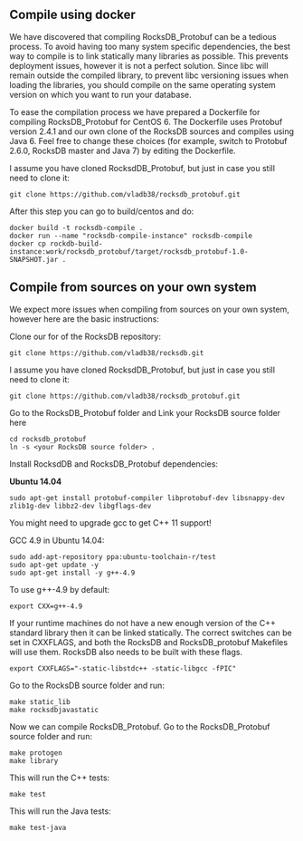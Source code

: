 
## Compile using docker

We have discovered that compiling RocksDB_Protobuf can be a tedious
process. To avoid having too many system specific dependencies, the
best way to compile is to link statically many libraries as
possible. This prevents deployment issues, however it is not a
perfect solution. Since libc will remain outside the compiled library,
to prevent libc versioning issues when loading the libraries, you should 
compile on the same operating system version on which you want to run your
database.

To ease the compilation process we have prepared a Dockerfile for
compiling RocksDB_Protobuf for CentOS 6. The Dockerfile uses Protobuf
version 2.4.1 and our own clone of the RocksDB sources and compiles
using Java 6. Feel free to change these choices (for example, switch
to Protobuf 2.6.0, RocksDB master and Java 7) by editing the Dockerfile.

I assume you have cloned RocksdDB_Protobuf, but just in case
you still need to clone it:
```
git clone https://github.com/vladb38/rocksdb_protobuf.git
```

After this step you can go to build/centos and do:
```
docker build -t rocksdb-compile .
docker run --name "rocksdb-compile-instance" rocksdb-compile
docker cp rockdb-build-instance:work/rocksdb_protobuf/target/rocksdb_protobuf-1.0-SNAPSHOT.jar .
```

## Compile from sources on your own system

We expect more issues when compiling from sources on your own system, however here are the
basic instructions:

Clone our for of the RocksDB repository:
```
git clone https://github.com/vladb38/rocksdb.git
```
I assume you have cloned RocksdDB_Protobuf, but just in case
you still need to clone it:
```
git clone https://github.com/vladb38/rocksdb_protobuf.git
```
Go to the RocksDB_Protobuf folder and Link your RocksDB source folder here
```
cd rocksdb_protobuf 
ln -s <your RocksDB source folder> .
```

Install RocksdDB and RocksDB_Protobuf dependencies:

   **Ubuntu 14.04**
```
sudo apt-get install protobuf-compiler libprotobuf-dev libsnappy-dev zlib1g-dev libbz2-dev libgflags-dev
```
   You might need to upgrade gcc to get C++ 11 support!

   GCC 4.9 in Ubuntu 14.04:
```
sudo add-apt-repository ppa:ubuntu-toolchain-r/test
sudo apt-get update -y
sudo apt-get install -y g++-4.9
```
  To use g++-4.9 by default:
```
export CXX=g++-4.9
```

If your runtime machines do not have a new enough version of the C++ standard library then it can be linked statically.
The correct switches can be set in CXXFLAGS, and both the RocksDB and RocksDB_protobuf Makefiles will use them. RocksDB also
needs to be built with these flags.
```
export CXXFLAGS="-static-libstdc++ -static-libgcc -fPIC"
```

Go to the RocksDB source folder and run:
```
make static_lib
make rocksdbjavastatic
```

Now we can compile RocksDB_Protobuf. Go to the RocksDB_Protobuf source folder and run:
```
make protogen
make library
```
   This will run the C++ tests:
```
make test
```
   This will run the Java tests:
```
make test-java
```
